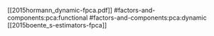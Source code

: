 [[2015hormann_dynamic-fpca.pdf]]
#factors-and-components:pca:functional #factors-and-components:pca:dynamic
[[2015boente_s-estimators-fpca]]

